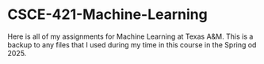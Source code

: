 # CSCE-421-Machine-Learning

Here is all of my assignments for Machine Learning at Texas A&M. This is a backup to any files that I used during my time in this course in the Spring od 2025. 
